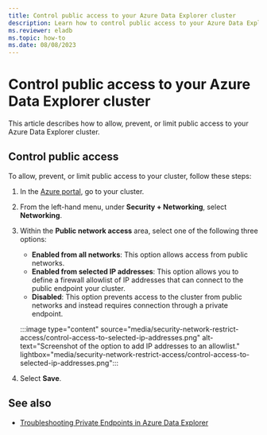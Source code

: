 ```yaml
---
title: Control public access to your Azure Data Explorer cluster
description: Learn how to control public access to your Azure Data Explorer cluster.
ms.reviewer: eladb
ms.topic: how-to
ms.date: 08/08/2023
---
```


# Control public access to your Azure Data Explorer cluster

This article describes how to allow, prevent, or limit public access to your Azure Data Explorer cluster. 

## Control public access

To allow, prevent, or limit public access to your cluster, follow these steps:

1. In the [Azure portal](https://ms.portal.azure.com/), go to your cluster.

1. From the left-hand menu, under **Security + Networking**, select **Networking**.

1. Within the **Public network access** area, select one of the following three options:
   
   * **Enabled from all networks**: This option allows access from public networks.
   * **Enabled from selected IP addresses**: This option allows you to define a firewall allowlist of IP addresses that can connect to the public endpoint your cluster.
   * **Disabled**: This option prevents access to the cluster from public networks and instead requires connection through a private endpoint.

    :::image type="content" source="media/security-network-restrict-access/control-access-to-selected-ip-addresses.png" alt-text="Screenshot of the option to add IP addresses to an allowlist." lightbox="media/security-network-restrict-access/control-access-to-selected-ip-addresses.png":::

1. Select **Save**.

## See also

* [Troubleshooting Private Endpoints in Azure Data Explorer](security-network-private-endpoint-troubleshoot.md)
